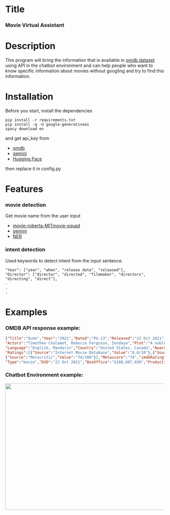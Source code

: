 # Title 

### Movie Virtual Assistant

# Description

This program will bring the information that is available in [omdb dataset](https://www.omdbapi.com/) using API in the chatbot environment and can help people who want to know specific information about movies without googling and try to find this information.

# Installation

Before you start, install the dependencies

```
pip install -r requirements.txt
pip install -q -U google-generativeai
spacy download en
```

and get api_key from 
- [omdb](https://www.omdbapi.com/apikey.aspx) 
- [gemini](https://ai.google.dev/) 
- [Hugging Face](https://huggingface.co/docs/api-inference/en/quicktour) 

then replace it in config.py

# Features
### movie detection
Get movie name from the user input 
- [movie-roberta-MITmovie-squad](https://huggingface.co/thatdramebaazguy/movie-roberta-MITmovie-squad)
- [gemini](https://ai.google.dev/tutorials/python_quickstart)
- [NER](https://demos.explosion.ai/displacy-ent)

### intent detection

Used keywords to detect intent from the input sentence.
```
"Year": ["year", "when", "release date", "released"],
"Director": ["director", "directed", "filmmaker", "directors", "directing", "direct"],
.
.
.
```

# Examples

### OMDB API response example: 
```json
{"Title":"Dune","Year":"2021","Rated":"PG-13","Released":"22 Oct 2021","Runtime":"155 min","Genre":"Action, Adventure, Drama","Director":"Denis Villeneuve","Writer":"Jon Spaihts, Denis Villeneuve, Eric Roth",
"Actors":"Timothée Chalamet, Rebecca Ferguson, Zendaya","Plot":"A noble family becomes embroiled in a war for control over the galaxy's most valuable asset while its heir becomes troubled by visions of a dark future.",
"Language":"English, Mandarin","Country":"United States, Canada","Awards":"Won 6 Oscars. 173 wins & 294 nominations total","Poster":"https://m.mediaamazon.com/images/M/MV5BMDQ0NjgyN2YtNWViNS00YjA3LTkxNDktYzFkZTExZGMxZDkxXkEyXkFqcGdeQXVyODE5NzE3OTE@._V1_SX300.jpg",
"Ratings":[{"Source":"Internet Movie Database","Value":"8.0/10"},{"Source":"Rotten Tomatoes","Value":"83%"},
{"Source":"Metacritic","Value":"74/100"}],"Metascore":"74","imdbRating":"8.0","imdbVotes":"772,111","imdbID":"tt1160419",
"Type":"movie","DVD":"22 Oct 2021","BoxOffice":"$108,897,830","Production":"N/A","Website":"N/A","Response":"True"}
```

### Chatbot Environment example:
<p align="center">
<img src="https://github.com/NimaMeghdadi/VA_movie/assets/4293190/865d9e7c-d225-4382-ab1a-801bcfeb9846"  width="600" height="400"/>
</p>


